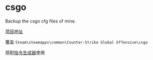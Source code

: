 # csgo
Backup the csgo cfg files of mine.

[项目地址](https://github.com/PyroHo/csgo)

覆盖 `Steam\steamapps\common\Counter-Strike Global Offensive\csgo`

搭配[指令生成器](https://codepen.io/PyroHo/pen/XWqEBxm)使用

